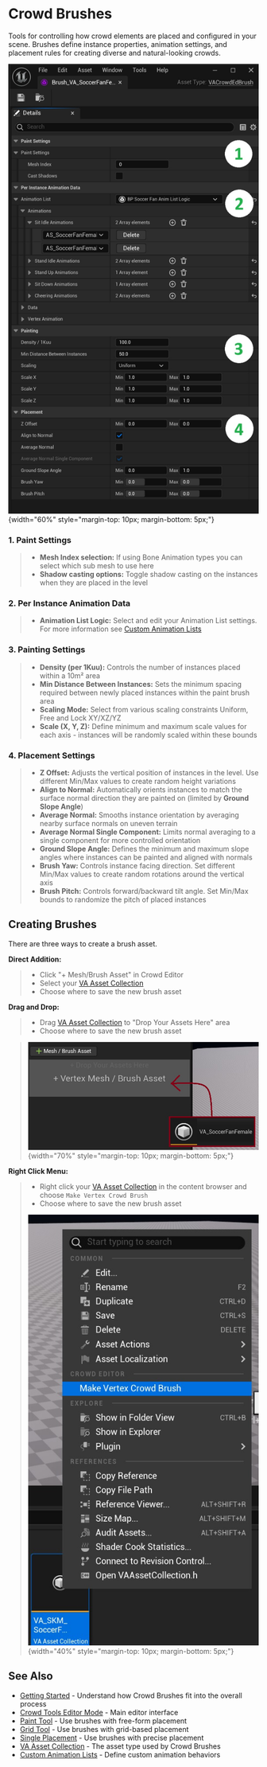 # Crowd Brushes

Tools for controlling how crowd elements are placed and configured in your scene. Brushes define instance properties, animation settings, and placement rules for creating diverse and natural-looking crowds.

![Brush Overview](assets/crowd_brush_overview.jpg){width="60%" style="margin-top: 10px; margin-bottom: 5px;"}

### **1. Paint Settings**
> - **Mesh Index selection:** If using Bone Animation types you can select which sub mesh to use here
> - **Shadow casting options:** Toggle shadow casting on the instances when they are placed in the level

### **2. Per Instance Animation Data**
> - **Animation List Logic:** Select and edit your Animation List settings. For more information see [Custom Animation Lists](custom-animation-lists.md)

### **3. Painting Settings**
> - **Density (per 1Kuu):** Controls the number of instances placed within a 10m² area
> - **Min Distance Between Instances:** Sets the minimum spacing required between newly placed instances within the paint brush area
> - **Scaling Mode:** Select from various scaling constraints Uniform, Free and Lock XY/XZ/YZ
> - **Scale (X, Y, Z):** Define minimum and maximum scale values for each axis - instances will be randomly scaled within these bounds

### **4. Placement Settings**
> - **Z Offset:** Adjusts the vertical position of instances in the level. Use different Min/Max values to create random height variations
> - **Align to Normal:** Automatically orients instances to match the surface normal direction they are painted on (limited by **Ground Slope Angle**)
> - **Average Normal:** Smooths instance orientation by averaging nearby surface normals on uneven terrain
> - **Average Normal Single Component:** Limits normal averaging to a single component for more controlled orientation
> - **Ground Slope Angle:** Defines the minimum and maximum slope angles where instances can be painted and aligned with normals
> - **Brush Yaw:** Controls instance facing direction. Set different Min/Max values to create random rotations around the vertical axis
> - **Brush Pitch:** Controls forward/backward tilt angle. Set Min/Max bounds to randomize the pitch of placed instances

## Creating Brushes

There are three ways to create a brush asset.

**Direct Addition:**
> - Click "+ Mesh/Brush Asset" in Crowd Editor
> - Select your [VA Asset Collection](va-asset-collection.md)
> - Choose where to save the new brush asset

**Drag and Drop:**
> - Drag [VA Asset Collection](va-asset-collection.md) to "Drop Your Assets Here" area
> - Choose where to save the new brush asset

> ![Add Brush](assets/crowd_add_brush.jpg){width="70%" style="margin-top: 10px; margin-bottom: 5px;"}

**Right Click Menu:**
> - Right click your [VA Asset Collection](va-asset-collection.md) in the content browser and choose `Make Vertex Crowd Brush`
> - Choose where to save the new brush asset
>
> ![Create Brush](assets/crowd_ed_brush_rightclick.jpg){width="40%" style="margin-top: 10px; margin-bottom: 5px;"}

## See Also

- [Getting Started](getting-started.md) - Understand how Crowd Brushes fit into the overall process
- [Crowd Tools Editor Mode](crowd-tools-editor-mode.md) - Main editor interface
- [Paint Tool](crowd-tools-paint.md) - Use brushes with free-form placement
- [Grid Tool](crowd-tools-grid.md) - Use brushes with grid-based placement
- [Single Placement](crowd-tools-single.md) - Use brushes with precise placement
- [VA Asset Collection](va-asset-collection.md) - The asset type used by Crowd Brushes
- [Custom Animation Lists](custom-animation-lists.md) - Define custom animation behaviors
